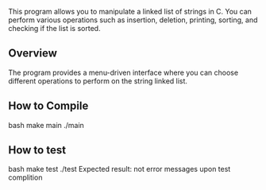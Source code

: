 This program allows you to manipulate a linked list of strings in C. You can perform various operations such as insertion, deletion, printing, sorting, and checking if the list is sorted.

## Overview

The program provides a menu-driven interface where you can choose different operations to perform on the string linked list.

## How to Compile

bash
make main
./main

## How to test
bash 
make test
./test
Expected result: not error messages upon test complition
